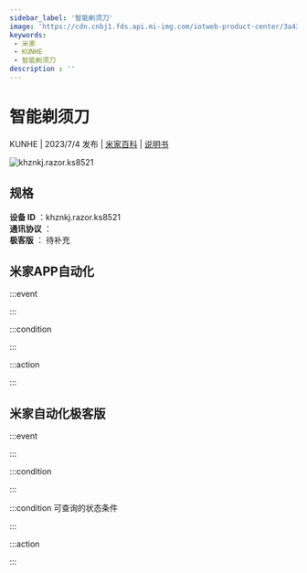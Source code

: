 ```yaml
---
sidebar_label: '智能剃须刀'
image: 'https://cdn.cnbj1.fds.api.mi-img.com/iotweb-product-center/3a43e47390944aa5d821f27b010d9cbf_1687317413326.png?GalaxyAccessKeyId=AKVGLQWBOVIRQ3XLEW&Expires=9223372036854775807&Signature=nR2IsiNf5cl6ET8HiU8NMv0tCtI='
keywords: 
 - 米家
 - KUNHE
 - 智能剃须刀
description : ''
---
```

# 智能剃须刀

KUNHE | 2023/7/4 发布 | [米家百科](https://home.mi.com/webapp/content/baike/product/index.html?model=khznkj.razor.ks8521) | [说明书](https://home.mi.com/views/introduction.html?model=khznkj.razor.ks8521&region=cn)

![khznkj.razor.ks8521](https://cdn.cnbj1.fds.api.mi-img.com/iotweb-product-center/3a43e47390944aa5d821f27b010d9cbf_1687317413326.png?GalaxyAccessKeyId=AKVGLQWBOVIRQ3XLEW&Expires=9223372036854775807&Signature=nR2IsiNf5cl6ET8HiU8NMv0tCtI=)

## 规格  
> 
**设备 ID** ：khznkj.razor.ks8521  
**通讯协议** ：  
**极客版**  ： 待补充 


## 米家APP自动化  

:::event  

:::

:::condition  

:::

:::action   

:::

## 米家自动化极客版  

:::event  

:::

:::condition  

:::

:::condition 可查询的状态条件  

:::

:::action  

:::

        

